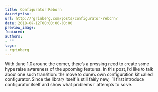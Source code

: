 ```yaml
---
title: Configurator Reborn
description:
url: http://rgrinberg.com/posts/configurator-reborn/
date: 2018-06-12T00:00:00-00:00
preview_image:
featured:
authors:
- ""
tags:
- rgrinberg
---
```


<p>With dune 1.0 around the corner, there&rsquo;s a pressing need to <span class="strike">create some
hype</span> raise awareness of the upcoming features. In this post, I&rsquo;d like to talk
about one such transition: the move to dune&rsquo;s own configuration kit called
configurator. Since the library itself is still fairly new, I&rsquo;ll first introduce
configurator itself and show what problems it attempts to solve.</p>

